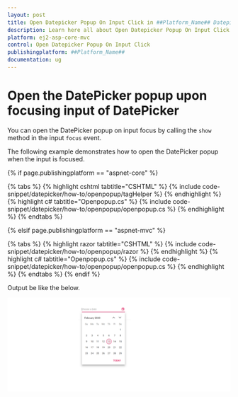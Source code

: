 ```yaml
---
layout: post
title: Open Datepicker Popup On Input Click in ##Platform_Name## Datepicker Component
description: Learn here all about Open Datepicker Popup On Input Click in Syncfusion ##Platform_Name## Datepicker component of Syncfusion Essential JS 2 and more.
platform: ej2-asp-core-mvc
control: Open Datepicker Popup On Input Click
publishingplatform: ##Platform_Name##
documentation: ug
---
```



# Open the DatePicker popup upon focusing input of DatePicker

You can open the DatePicker popup on input focus by calling the `show` method in the input `focus` event.

The following example demonstrates how to open the DatePicker popup when the input is focused.

{% if page.publishingplatform == "aspnet-core" %}

{% tabs %}
{% highlight cshtml tabtitle="CSHTML" %}
{% include code-snippet/datepicker/how-to/openpopup/tagHelper %}
{% endhighlight %}
{% highlight c# tabtitle="Openpopup.cs" %}
{% include code-snippet/datepicker/how-to/openpopup/openpopup.cs %}
{% endhighlight %}
{% endtabs %}

{% elsif page.publishingplatform == "aspnet-mvc" %}

{% tabs %}
{% highlight razor tabtitle="CSHTML" %}
{% include code-snippet/datepicker/how-to/openpopup/razor %}
{% endhighlight %}
{% highlight c# tabtitle="Openpopup.cs" %}
{% include code-snippet/datepicker/how-to/openpopup/openpopup.cs %}
{% endhighlight %}
{% endtabs %}
{% endif %}



Output be like the below.

![datepicker](../images/openpopup.png)